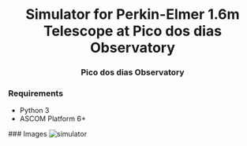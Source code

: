 <h1 align="center">Simulator for Perkin-Elmer 1.6m Telescope at Pico dos dias Observatory</h1>
<h3 align="center">Pico dos dias Observatory</h3>

### Requirements
<ul>
    <li>Python 3</li>
    <li>ASCOM Platform 6+</li>
</ul> 
### Images
<img src="screen.gif" alt="simulator">

